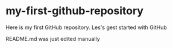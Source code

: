 # my-first-github-repository
Here is my first GitHub repository. Les's gest started with GitHub


README.md was just edited manually
